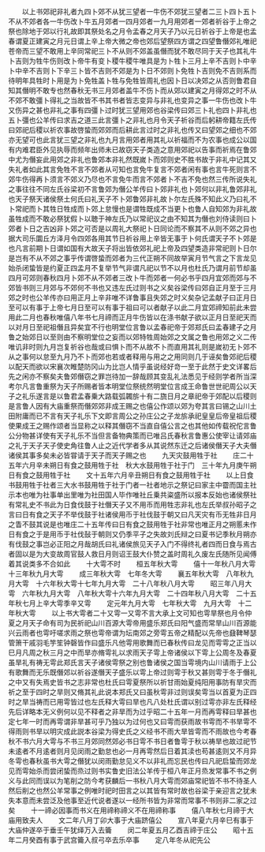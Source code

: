 <!-- { "loadSidebar": true } -->
　　以上书郊祀非礼者九四卜郊不从犹三望者一牛伤不郊犹三望者二三卜四卜五卜不从不郊者各一牛伤改卜牛五月郊者一四月郊者一九月用郊者一郊者祈谷于上帝之祭也除地于郊以行礼故即其祭处名之月令孟春之月天子乃以元日祈谷于上帝是也孟春谓夏正建寅之月元日谓上辛上帝大微之帝也郊后望祭四方谓之四望鲁僭郊礼唯祀苍帝而三望不敢用上辛同常祀三卜不从则不郊盖虽僭而犹不敢尽同于天子也其礼牛卜吉则为牲牛伤则改卜帝牛有变卜稷牛稷牛唯具是为卜牲卜三月上辛不吉则卜中辛卜中辛不吉则卜下辛三卜皆不吉则不郊是为卜日不郊则卜免牲卜吉则免不吉则系而待明年具牲时卜用是为卜免牲盖卜牲与免牲皆周礼也因卜日以决郊之从否则鲁君自知其僭明不敢专也然春秋无书三月郊者盖牛不伤卜而从郊以建寅之月得郊之时不从不郊不敢彊卜得礼之当故皆不书其书者皆志变异与非礼也变异之事一牛伤也改卜牛又伤异之甚也非礼之事有四彊卜过时犹三望用郊也谷梁传曰郊三卜礼也四卜非礼也五卜彊也公羊传曰求吉之道三此言彊卜之非礼也月令天子祈谷而后躬耕帝籍左氏传曰郊祀后稷以祈农事故啓蛰而郊郊而后耕此言过时之非礼也传又曰望郊之细也不郊亦无望可也此言犹三望之非礼也九月言用郊者用其礼以祈福而不为农事也成公以国有内难君臣外见执辱而频年出师未已故窃天子类造之意用郊祀以告事而祈焉在鲁郊中尤为僭妄此用郊之非礼也鲁郊本非礼然既嵗卜而郊则史不胜书故于非礼中记其又失礼者如此其言免牲不言不郊者从可知也言免牛复言不郊者闲有事也言牛死则言不郊牛伤得再卜须言不郊义乃尽也不言免牛而言不郊者卜不吉不免也然三传所说失礼之事往往不同左氏谷梁初不言鲁郊为僭公羊传曰卜郊非礼也卜郊何以非礼鲁郊非礼也天子祭天诸侯祭土何氏曰礼天子不卜郊鲁郊非礼故卜尔左氏殊不知此义乃曰礼不卜常祀而卜其牲日牲成而卜郊上怠慢也是谓牲既成不当更卜也鲁人自知郊为非礼故虽牲成而不敢必祭犹假卜以聴于神左氏乃以常祀议之由不知其为僭也刘侍读则曰卜郊者卜日之吉凶非卜郊之可否是以周礼大祭祀卜日同论而不察其不从则不郊之异也据大司乐圜丘方泽月令四郊各用其节日祈谷用上辛皆无事于卜何氏谓天子不卜郊是也凡言前期卜日谓如国有大故天子将出皆依郊礼祀上帝及四望类造非常祀则卜日尔是岂有不从不郊之事乎传谓啓蛰而郊者为三代正朔不同故举寅月节气言之下言龙见始杀闭蛰皆是约夏正四孟月不复举节气非谓凡祀以节不以月也杜氏乃谓月前节却虽四月可郊则春秋四月卜郊不从不郊者三改卜牛而郊者一何必书乎四月宜郊而郊与不郊皆书则三月郊与不郊何不书也又违左氏过则书之义矣谷梁传曰郊自正月至于三月郊之时也公羊传亦曰用正月上辛非唯不详鲁事且失郊之时义矣杂记孟献子曰正月日至可以有事于上帝七月日至可以有事于祖曰可以者献子以此二月宜郊禘知前此未尝用此二月也春秋唯僖八年书七月禘而正月牛伤皆以在涤书献子欲以正月日至祀天而以对月日至祀祖僭且异矣宜不行也明堂位言鲁以孟春祀帝于郊郑氏曰孟春建子之月鲁之始郊日以至则由不察明堂位之妄而以郊特牲周始郊之文属之鲁也用郊之义二传唯讥非时则九月岂复祈谷也哉或曰惧卜而不从故不卜而直用其礼则是嵗初无卜郊不从之事何以怠至九月乃不卜而郊也若或者释用与用之之用同则几于诬矣鲁郊祀后稷以配天而欲以宋襄次睢楚防冈山为比岂人情乎虽说经好竒一至于此然于史文详畧后先之闲亦不察矣夫鲁郊僭窃之罪岂待加一辞哉顾其变乱礼法悉见于经则学者所当深考尔凡言鲁重祭为天子所赐者皆本明堂位祭统然明堂位言成王命鲁世世祀周公以天子之礼乐遂言是以鲁君孟春乗大路载弧韣旂十有二旒日月之章祀帝于郊配以后稷则是言鲁人因有大庙重祭而僭郊郊非成王赐之也僖公作颂以郊为夸其言曰锡之山川土田附庸而已不言有天子礼乐下文即言周公之孙庄公之子龙旂承祀皇皇后帝皇祖后稷使果成王之赐作颂者当显称之以释其僭窃不当直自僖公言之也其他如传载祝佗言鲁公分物甚详使有天子礼乐不当但言备物典策而已唯吕氏春秋言鲁惠公使宰让请郊庙之礼于天子天子使史角往鲁人止之近代学者多从其说然东迁之后诸侯僭天子大夫僭诸侯其事多矣未必皆甞请于天子而天子赐之也
　　九天灾鼓用牲于社
　　庄二十五年六月辛未朔日有食之鼓用牲于社　秋大水鼓用牲于社于门　三十年九月庚午朔日有食之鼓用牲于社
　　文十五年六月辛丑朔日有食之鼓用牲于社
　　以上日食书鼓用牲于社者三大水书鼓用牲于社于门者一社者地示之祭记曰家主中霤而国主社示本也唯为社事单出里唯为社田国人毕作唯社丘乗共粢盛所以报本反始也诸侯祭社有常礼史不书此为日食伐鼓于社僭天子又不用币而用牲志非礼也左氏举叔孙昭子之言曰日有食之天子不举伐鼓于社诸侯用币于社伐鼓于朝又曰凡天灾有币无牲非日月之眚不鼓其说是也唯庄二十五年传曰日有食之鼓用牲于社非常也唯正月之朔慝未作日有食之于是用币于社伐鼔于朝则又仍季平子之失故刘氏辩之曰夏书记季秋月朔亦有伐鼓之事岂必正阳之月哉胡氏曰礼诸侯旅见天子入门不得终礼者四而日食与焉古者固以是为大变故周官鼓人救日月则诏王鼓大仆赞之盖时周礼久废左氏随所见闻傅着其说类多不合如此
　　十大雩不时
　　桓五年秋大雩
　　僖十一年秋八月大雩　十三年秋九月大雩
　　成三年秋大雩　七年冬大雩
　　襄五年秋大雩　八年秋九月大雩　十六年秋大雩十七年九月大雩　二十八年秋八月大雩
　　昭三年八月大雩　六年秋九月大雩　八年秋大雩十六年九月大雩　二十四年秋八月大雩　二十五年秋七月上辛大雩季辛又雩
　　定元年九月大雩　七年秋大雩　九月大雩　十二年秋大雩
　　以上书大雩者二十又雩一又雩不言大承上文可知也雩旱祭也月令仲夏之月天子命有司为民祈祀山川百源大雩帝用盛乐郑氏曰阳气盛而常旱山川百源能兴云雨者也雩吁嗟求雨之祭也雩帝谓为坛南郊之旁雩五帝之精配以先帝也鼗鞞琴瑟管箫干戚羽毛竽笙钟磬皆作曰盛乐凡他雩用歌舞而已春秋传曰龙见而雩雩之正当以巳月凡周之秋三月之中而旱亦脩雩礼以求雨天子雩上帝诸侯以下雩上公周冬及春夏虽旱礼有祷无雩此郑氏言天子诸侯雩祭之别也鲁诸侯之国当雩境内山川请雨于上公有歌舞而无乐既僭郊以祈谷遂僭天子盛乐以雩上帝过则雩于秋又甚则雩于冬于僭礼之中又有失焉史皆书之志非常也杜氏曰雩夏祭所以祈甘雨始夏纯阳用事防有旱灾而祈之至于四时之旱则又脩其礼此说本郑氏又曰虽秋雩非过则误矣雩当以首夏为正四时之旱当祷而已用雩皆过也左氏释大雩曰旱也凡八处杜氏谓以别过雩亦非左氏释经先后详略本无义例何以见不释者之非旱而为过乎昭二十五年一月而再雩释曰旱甚也定七年一时而再雩谓非旱甚可乎乃独以为过何也又曰雩而获雨故书雩而不书旱雩不得雨则书旱以明灾成此説本谷梁为得史氏之义经书不雨大旱皆雩而不雨故也今考春秋不书六月大雩与不书三月郊同然郊必书日雩不书日者鲁雩于秋以祷旱也故过祀节未逺者不月逺者则月见闵雨之勤怠也必一月再雩然后日着其渎也苟甚逺则又不月异冬雩也春秋虽书大雩之僭犹以闵雨勤怠见义不以非礼而忘民也传曰凡祀启蛰而郊龙见而雩始杀而尝闭蛰而烝过则书实鲁史旧法公羊传于桓八年正月烝发常事不书之例义与此同而误以为笔削之防今考获麟后一书秋八月大雩而郊庙常祀皆不书不待圣人然后削之也然公羊常事之例唯时祀时田言之以其皆有常时故也谷梁于亲迎言之犹未失本意而未尝泛及他事至近代说者遂以一经所书皆为非常而常事不书则非二家之过矣
　　十一禘必因事而书义在用禘称禘义不在用禘称事
　　僖八年秋七月禘于大庙用致夫人
　　文二年八月丁卯大事于大庙跻僖公
　　宣八年夏六月辛巳有事于大庙仲遂卒于垂壬午犹绎万入去籥
　　闵二年夏五月乙酉吉禘于庄公
　　昭十五年二月癸酉有事于武宫籥入叔弓卒去乐卒事
　　定八年冬从祀先公
